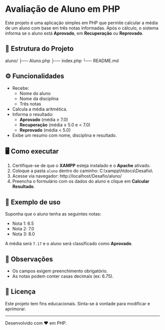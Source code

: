 # Avaliação de Aluno em PHP

Este projeto é uma aplicação simples em PHP que permite calcular a média de um aluno com base em três notas informadas. Após o cálculo, o sistema informa se o aluno está **Aprovado**, em **Recuperação** ou **Reprovado**.

## 📂 Estrutura do Projeto

aluno/
├── Aluno.php
├── index.php
└── README.md

## ⚙️ Funcionalidades

- Recebe:
  - Nome do aluno
  - Nome da disciplina
  - Três notas
- Calcula a média aritmética.
- Informa o resultado:
  - **Aprovado** (média ≥ 7.0)
  - **Recuperação** (média ≥ 5.0 e < 7.0)
  - **Reprovado** (média < 5.0)
- Exibe um resumo com nome, disciplina e resultado.

## 🖥️ Como executar

1. Certifique-se de que o **XAMPP** esteja instalado e o **Apache** ativado.
2. Coloque a pasta `aluno` dentro do caminho:
   C:\xampp\htdocs\Desafio\
3. Acesse via navegador:
   http://localhost/Desafio/aluno/
4. Preencha o formulário com os dados do aluno e clique em **Calcular Resultado**.

## 🧮 Exemplo de uso

Suponha que o aluno tenha as seguintes notas:

- Nota 1: 6.5
- Nota 2: 7.0
- Nota 3: 8.0

A média será `7.17` e o aluno será classificado como **Aprovado**.

## 🧠 Observações

- Os campos exigem preenchimento obrigatório.
- As notas podem conter casas decimais (ex: 6.75).

## 📄 Licença

Este projeto tem fins educacionais. Sinta-se à vontade para modificar e aprimorar.

---

Desenvolvido com ❤️ em PHP.

